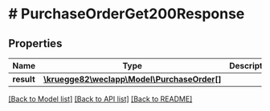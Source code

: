 # # PurchaseOrderGet200Response

## Properties

Name | Type | Description | Notes
------------ | ------------- | ------------- | -------------
**result** | [**\kruegge82\weclapp\Model\PurchaseOrder[]**](PurchaseOrder.md) |  | [optional]

[[Back to Model list]](../../README.md#models) [[Back to API list]](../../README.md#endpoints) [[Back to README]](../../README.md)

